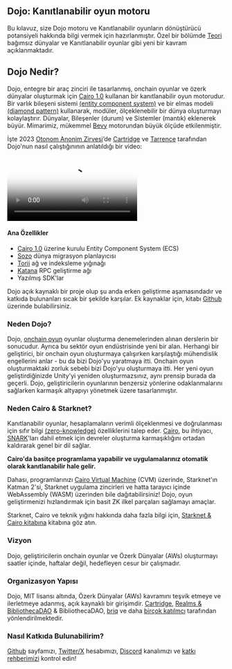 ## Dojo: Kanıtlanabilir oyun motoru

Bu kılavuz, size Dojo motoru ve Kanıtlanabilir oyunların dönüştürücü potansiyeli hakkında bilgi vermek için hazırlanmıştır. Özel bir bölümde [Teori](./theory/autonomous-worlds.md) bağımsız dünyalar ve Kanıtlanabilir oyunlar gibi yeni bir kavram açıklanmaktadır.

## Dojo Nedir?

Dojo, entegre bir araç zinciri ile tasarlanmış, onchain oyunlar ve özerk dünyalar oluşturmak için [Cairo 1.0](https://github.com/starkware-libs/cairo) kullanan bir kanıtlanabilir oyun motorudur. Bir varlık bileşeni sistemi [(entity component system)](https://en.wikipedia.org/wiki/Entity_component_system) ve bir elmas modeli [(diamond pattern)](https://eips.ethereum.org/EIPS/eip-2535) kullanarak, modüler, ölçeklenebilir bir dünya oluşturmayı kolaylaştırır. Dünyalar, Bileşenler (durum) ve Sistemler (mantık) eklenerek büyür. Mimarimiz, mükemmel [Bevy](https://bevyengine.org/) motorundan büyük ölçüde etkilenmiştir.

İşte 2023 [Otonom Anonim Zirvesi](https://twitter.com/pet3rpan_/status/1666764726427353091)’de [Cartridge](https://cartridge.gg/) ve [Tarrence](https://twitter.com/tarrenceva) tarafından Dojo'nun nasıl çalıştığınının anlatıldığı bir video:

<video controls poster="https://gf326cjag4w6pdpc42qp22enfhxsywmq6sgs7mkxbn6el7aioyxa.arweave.net/MXevCSA3LeeN4uag_WiNKe8sWZD0jS-xVwt8RfwIdi4">
  <source src="https://sfx25btazqz62pajxecorlp4exskwgokakub44rxmpnsosep5iqa.arweave.net/kW-uhmDMM-08CbkE6K38JeSrGcoCqB5yN2PbJ0iP6iA" type="video/mp4">
  Your browser does not support the video tag.
</video>

#### Ana Özellikler
- [Cairo 1.0](https://github.com/starkware-libs/cairo) üzerine kurulu Entity Component System (ECS)
- [Sozo](./framework/sozo/overview.md) dünya migrasyon planlayıcısı
- [Torii](./framework/torii/overview.md) ağ ve indeksleme yığınağı
- [Katana](./framework/katana/overview.md) RPC geliştirme ağı
- Yazılmış SDK'lar

Dojo açık kaynaklı bir proje olup şu anda erken geliştirme aşamasındadır ve katkıda bulunanları sıcak bir şekilde karşılar. Ek kaynaklar için, kitabı [Github](https://github.com/dojoengine/book) üzerinde bulabilirsiniz.

### Neden Dojo?

Dojo, [onchain oyun](https://naavik.co/digest/primer-fully-on-chain-gaming) oyunlar oluşturma denemelerinden alınan derslerin bir sonucudur. Ayrıca bu sektör oyun endüstrisinde yeni bir alan. Herhangi bir geliştirici, bir onchain oyun oluşturmaya çalışırken karşılaştığı mühendislik engellerini anlar - bu da bizi Dojo'yu yaratmaya itti. Onchain oyun oluşturmaktaki zorluk sebebi bizi Dojo'yu oluşturmaya itti. Her yeni oyun geliştirdiğinizde Unity'yi yeniden oluşturmazsınız, aynı prensip burada da geçerli. Dojo, geliştiricilerin oyunlarının benzersiz yönlerine odaklanmalarını sağlarken karmaşık altyapıyı yönetmek üzere tasarlanmıştır.

### Neden Cairo & Starknet?

Kanıtlanabilir oyunlar, hesaplamaların verimli ölçeklenmesi ve doğrulanması için sıfır bilgi [(zero-knowledge)](https://ethereum.org/en/zero-knowledge-proofs/) özelliklerini talep eder. [Cairo](https://book.starknet.io/chapter_1/what_is_cairo.html), bu ihtiyacı, [SNARK](https://consensys.net/blog/developers/introduction-to-zk-snarks/)'ları dahil etmek için devreler oluşturma karmaşıklığını ortadan kaldırarak genel bir dil sağlar.

**Cairo'da basitçe programlama yapabilir ve uygulamalarınız otomatik olarak kanıtlanabilir hale gelir.**

Dahası, programlarınızı [Cairo Virtual Machine](https://medium.com/starkware/cairo-welcome-on-board-1cf3487554f) (CVM) üzerinde, Starknet'ın Katman 2'si, Starknet uygulama zincirleri ve hatta tarayıcı içinde WebAssembly (WASM) üzerinden bile dağıtabilirsiniz! Dojo, oyun geliştirmenizi hızlandırmak için basit ZK ilkel parçaları sağlamayı amaçlar.

Starknet, Cairo ve teknik yığını hakkında daha fazla bilgi için, [Starknet & Cairo kitabına](https://book.starknet.io/) kitabına göz atın.

### Vizyon
Dojo, geliştiricilerin onchain oyunlar ve Özerk Dünyalar (AWs) oluşturmayı saatler içinde, haftalar değil, hedefleyen cesur bir çalışmadır.

### Organizasyon Yapısı
Dojo, MIT lisansı altında, Özerk Dünyalar (AWs) kavramını teşvik etmeye ve ilerletmeye adanmış, açık kaynaklı bir girişimdir. [Cartridge](https://cartridge.gg/), [Realms & BibliothecaDAO](https://bibliothecadao.xyz/) & BibliothecaDAO, [briq](https://briq.construction/) ve daha [birçok katılmcı](https://github.com/orgs/dojoengine/people) tarafından yönlendirilmektedir.

### Nasıl Katkıda Bulunabilirim?
[Github](https://github.com/dojoengine) sayfamızı, [Twitter/X](https://twitter.com/dojostarknet) hesabımızı, [Discord](https://discord.gg/vUN4Xq9Qv6) kanalımızı ve [katkı rehberimizi](https://book.dojoengine.org/misc/contributors.html!) kontrol edin!

